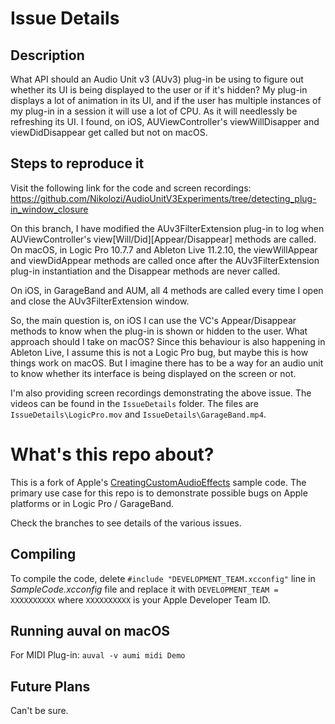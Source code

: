 # Issue Details

## Description

What API should an Audio Unit v3 (AUv3) plug-in be using to figure out whether its UI is being displayed to the user or if it's hidden? My plug-in displays a lot of animation in its UI, and if the user has multiple instances of my plug-in in a session it will use a lot of CPU. As it will needlessly be refreshing its UI. I found, on iOS, AUViewController's viewWillDisapper and viewDidDisappear get called but not on macOS.

## Steps to reproduce it

Visit the following link for the code and screen recordings: https://github.com/Nikolozi/AudioUnitV3Experiments/tree/detecting_plug-in_window_closure

On this branch, I have modified the AUv3FilterExtension plug-in to log when AUViewController's view[Will/Did][Appear/Disappear] methods are called. On macOS, in Logic Pro 10.7.7 and Ableton Live 11.2.10, the viewWillAppear and viewDidAppear methods are called once after the AUv3FilterExtension plug-in instantiation and the Disappear methods are never called.

On iOS, in GarageBand and AUM, all 4 methods are called every time I open and close the AUv3FilterExtension window.

So, the main question is, on iOS I can use the VC's Appear/Disappear methods to know when the plug-in is shown or hidden to the user. What approach should I take on macOS? Since this behaviour is also happening in Ableton Live, I assume this is not a Logic Pro bug, but maybe this is how things work on macOS. But I imagine there has to be a way for an audio unit to know whether its interface is being displayed on the screen or not.

I'm also providing screen recordings demonstrating the above issue. The videos can be found in the `IssueDetails` folder. The files are `IssueDetails\LogicPro.mov` and `IssueDetails\GarageBand.mp4`.

# What's this repo about?

This is a fork of Apple's [CreatingCustomAudioEffects](https://developer.apple.com/documentation/audiotoolbox/audio_unit_v3_plug-ins/creating_custom_audio_effects) sample code. The primary use case for this repo is to demonstrate possible bugs on Apple platforms or in Logic Pro / GarageBand.

Check the branches to see details of the various issues.

## Compiling
To compile the code, delete `#include "DEVELOPMENT_TEAM.xcconfig"` line in *SampleCode.xcconfig* file and replace it with `DEVELOPMENT_TEAM = XXXXXXXXXX` where `XXXXXXXXXX` is your Apple Developer Team ID.

## Running auval on macOS

For MIDI Plug-in: `auval -v aumi midi Demo`

## Future Plans

Can't be sure.